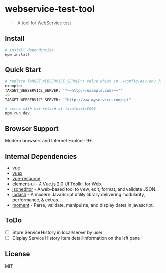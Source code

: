 # webservice-test-tool

> A tool for WebService test

## Install
``` bash
# install dependencies
npm install
```

## Quick Start
``` bash
# replace TARGET_WEBSERVICE_SERVER's value which in ./config/dev.env.js file
example:
TARGET_WEBSERVICE_SERVER: '"~~http://example.com/~~"'
->
TARGET_WEBSERVICE_SERVER: '"http://www.myservice.com/api"'

# serve with hot reload at localhost:5000
npm run dev
```

## Browser Support
Modern browsers and Internet Explorer 9+.

## Internal Dependencies
* [vue](https://github.com/vuejs/vue)
* [vuex](https://github.com/vuejs/vuex)
* [vue-resource](https://github.com/pagekit/vue-resource)
* [element-ui](https://github.com/ElemeFE/element) - A Vue.js 2.0 UI Toolkit for Web.
* [jsoneditor](https://github.com/josdejong/jsoneditor) - A web-based tool to view, edit, format, and validate JSON.
* [lodash](https://github.com/lodash/lodash/) - A modern JavaScript utility library delivering modularity, performance, & extras.
* [moment](https://github.com/moment/moment/) - Parse, validate, manipulate, and display dates in javascript.

## ToDo
- [ ] Store Service History in local/server by user
- [ ] Display Service History Item detail information on the left pane

## License
MIT
